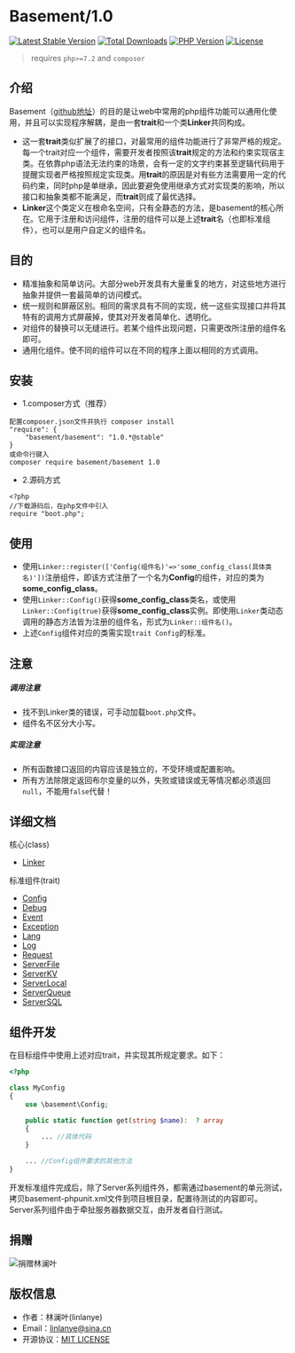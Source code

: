 # Basement/1.0
[![Latest Stable Version](https://poser.pugx.org/basement/basement/v/stable)](https://packagist.org/packages/basement/basement)
[![Total Downloads](https://poser.pugx.org/basement/basement/downloads)](https://packagist.org/packages/basement/basement)
[![PHP Version](https://img.shields.io/badge/php-%3E%3D7.2-8892BF.svg)](http://www.php.net/)
[![License](https://poser.pugx.org/basement/basement/license)](https://packagist.org/packages/basement/basement)
> requires `php>=7.2` and `composer`

## 介绍

Basement（[github地址](https://github.com/linlanye/basement)）的目的是让web中常用的php组件功能可以通用化使用，并且可以实现程序解耦，是由一套**trait**和一个类**Linker**共同构成。

* 这一套**trait**类似扩展了的接口，对最常用的组件功能进行了非常严格的规定。每一个trait对应一个组件，需要开发者按照该**trait**规定的方法和约束实现宿主类。在依靠php语法无法约束的场景，会有一定的文字约束甚至逻辑代码用于提醒实现者严格按照规定实现类。用**trait**的原因是对有些方法需要用一定的代码约束，同时php是单继承，因此要避免使用继承方式对实现类的影响，所以接口和抽象类都不能满足，而**trait**则成了最优选择。
* **Linker**这个类定义在根命名空间，只有全静态的方法，是basement的核心所在。它用于注册和访问组件，注册的组件可以是上述**trait**名（也即标准组件），也可以是用户自定义的组件名。



## 目的

* 精准抽象和简单访问。大部分web开发具有大量重复的地方，对这些地方进行抽象并提供一套最简单的访问模式。
* 统一规则和屏蔽区别。相同的需求具有不同的实现，统一这些实现接口并将其特有的调用方式屏蔽掉，使其对开发者简单化、透明化。
* 对组件的替换可以无缝进行。若某个组件出现问题，只需更改所注册的组件名即可。
* 通用化组件。使不同的组件可以在不同的程序上面以相同的方式调用。


## 安装

* 1.composer方式（推荐）
```
配置composer.json文件并执行 composer install
"require": {
    "basement/basement": "1.0.*@stable"
}
或命令行键入
composer require basement/basement 1.0
```

* 2.源码方式
```
<?php
//下载源码后，在php文件中引入
require "boot.php";
```


## 使用

* 使用`Linker::register(['Config(组件名)'=>'some_config_class(具体类名)'])`注册组件，即该方式注册了一个名为**Config**的组件，对应的类为**some_config_class**。
* 使用`Linker::Config()`获得**some_config_class**类名，或使用`Linker::Config(true)`获得**some_config_class**实例。即使用`Linker`类动态调用的静态方法皆为注册的组件名，形式为`Linker::组件名()`。
* 上述`Config`组件对应的类需实现`trait Config`的标准。

## 注意

##### 调用注意
* 找不到Linker类的错误，可手动加载`boot.php`文件。
* 组件名不区分大小写。

##### 实现注意
* 所有函数接口返回的内容应该是独立的，不受环境或配置影响。
* 所有方法除限定返回布尔变量的以外，失败或错误或无等情况都必须返回`null`，不能用`false`代替！


## 详细文档
核心(class)

* [Linker](Linker.md)

标准组件(trait)

* [Config](Config.md)
* [Debug](Debug.md)
* [Event](Event.md)
* [Exception](Exception.md)
* [Lang](Lang.md)
* [Log](Log.md)
* [Request](Request.md)
* [ServerFile](ServerFile.md)
* [ServerKV](ServerKV.md)
* [ServerLocal](ServerLocal.md)
* [ServerQueue](ServerQueue.md)
* [ServerSQL](ServerSQL.md)


## 组件开发

在目标组件中使用上述对应trait，并实现其所规定要求。如下：

```php
<?php

class MyConfig
{
	use \basement\Config;

    public static function get(string $name):  ? array
    {
    	... //具体代码
    }

    ... //Config组件要求的其他方法
}

```

开发标准组件完成后，除了Server系列组件外，都需通过basement的单元测试，拷贝basement-phpunit.xml文件到项目根目录，配置待测试的内容即可。
Server系列组件由于牵扯服务器数据交互，由开发者自行测试。


## 捐赠
![捐赠林澜叶](https://img.lin-php.com/donations.png)

## 版权信息
* 作者：林澜叶(linlanye)
* Email：linlanye@sina.cn
* 开源协议：[MIT LICENSE](LICENSE)

